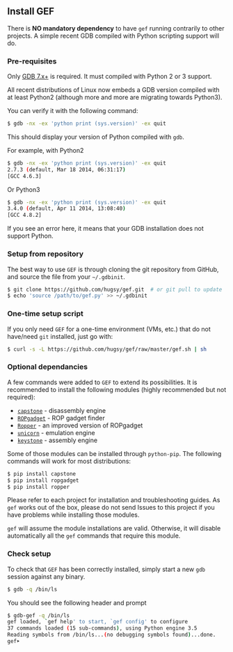 ## Install GEF

There is **NO mandatory dependency** to have `gef` running contrarily to other projects.
A simple recent GDB compiled with Python scripting support will do.


### Pre-requisites
Only [GDB 7.x+](https://www.gnu.org/s/gdb) is required. It must compiled with
Python 2 or 3 support. 

All recent distributions of Linux now embeds a GDB version compiled with at least Python2 (although more and more are migrating towards Python3).

You can verify it with the following command:

``` bash
$ gdb -nx -ex 'python print (sys.version)' -ex quit
```

This should display your version of Python compiled with `gdb`.

For example, with Python2
```bash
$ gdb -nx -ex 'python print (sys.version)' -ex quit
2.7.3 (default, Mar 18 2014, 06:31:17)
[GCC 4.6.3]
```

Or Python3
```bash
$ gdb -nx -ex 'python print (sys.version)' -ex quit
3.4.0 (default, Apr 11 2014, 13:08:40)
[GCC 4.8.2]
```

If you see an error here, it means that your GDB installation does not support Python. 


### Setup from repository

The best way to use `GEF` is through cloning the git repository from GitHub, and
source the file from your `~/.gdbinit`.

``` bash
$ git clone https://github.com/hugsy/gef.git  # or git pull to update
$ echo 'source /path/to/gef.py' >> ~/.gdbinit
```

### One-time setup script

If you only need `GEF` for a one-time environment (VMs, etc.) that do not
have/need `git` installed, just go with:

``` bash
$ curl -s -L https://github.com/hugsy/gef/raw/master/gef.sh | sh
```

### Optional dependancies

A few commands were added to `GEF` to extend its possibilities. It is
recommended to install the following modules (highly recommended but not required):

- [`capstone`](https://github.com/aquynh/capstone) - disassembly engine
- [`ROPgadget`](https://github.com/JonathanSalwan/ROPgadget) - ROP gadget finder
- [`Ropper`](https://github.com/sashs/Ropper) - an improved version of  ROPgadget
- [`unicorn`](https://github.com/unicorn-engine/unicorn) - emulation engine
- [`keystone`](https://github.com/keystone-engine/keystone) - assembly engine

Some of those modules can be installed through `python-pip`. The following
commands will work for most distributions:
```bash
$ pip install capstone
$ pip install ropgadget
$ pip install ropper
```

Please refer to each project for installation and troubleshooting guides. As `gef` works out of the box, please do not send Issues to this project if you have problems while installing those modules.

`gef` will assume the module installations are valid. Otherwise, it will disable automatically all the `gef` commands that require this module.


### Check setup

To check that `GEF` has been correctly installed, simply start a new `gdb`
session against any binary.
```bash
$ gdb -q /bin/ls
```

You should see the following header and prompt
```bash
$ gdb-gef -q /bin/ls
gef loaded, `gef help' to start, `gef config' to configure
37 commands loaded (15 sub-commands), using Python engine 3.5
Reading symbols from /bin/ls...(no debugging symbols found)...done.
gef➤  
```
